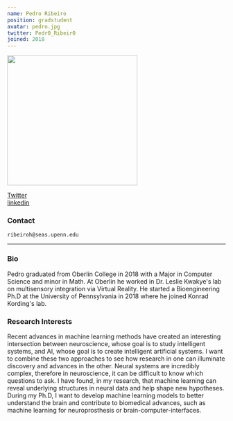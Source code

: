 ```yaml
---
name: Pedro Ribeiro
position: gradstudent
avatar: pedro.jpg
twitter: Pedr0_Ribeir0
joined: 2018
---
```


<img width="300" src="{{site.baseurl}}/images/people/{{page.avatar}}" data-action="zoom">

<a href="https://twitter.com/Pedr0_Ribeir0"><i class="fa fa-twitter"></i> Twitter</a><br>
<a href="https://www.linkedin.com/in/pedro-ribeiro/"><i class="fa fa-linkedin"></i> linkedin</a>

### Contact

<i class="fa fa-envelope-o"></i>  `ribeiroh@seas.upenn.edu`<br>

<hr>

### Bio

Pedro graduated from Oberlin College in 2018 with a Major in Computer Science and minor in Math. At Oberlin he worked in Dr. Leslie Kwakye's lab on multisensory integration via Virtual Reality. He started a Bioengineering Ph.D at the University of Pennsylvania in 2018 where he joined Konrad Kording's lab.

### Research Interests

Recent advances in machine learning methods have created an interesting intersection between neuroscience, whose goal is to study intelligent systems, and AI, whose goal is to create intelligent artificial systems. I want to combine these two approaches to see how research in one can illuminate discovery and advances in the other. Neural systems are incredibly complex, therefore in neuroscience, it can be difficult to know which questions to ask. I have found, in my research, that machine learning can reveal underlying structures in neural data and help shape new hypotheses. During my Ph.D, I want to develop machine learning models to better understand the brain and contribute to biomedical advances, such as machine learning for neuroprosthesis or brain-computer-interfaces.
